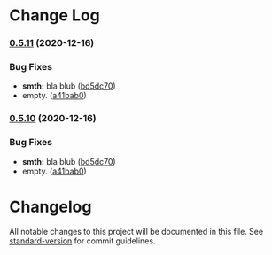 # Change Log
### [0.5.11](https://github.com/Cielquan/python_test-cielquan/compare/v0.4.2...v0.5.11) (2020-12-16)


### Bug Fixes

* **smth:** bla blub ([bd5dc70](https://github.com/Cielquan/python_test-cielquan/commit/bd5dc70b3d2e4e78c56b596b0355ae937bfd1b4c))
* empty. ([a41bab0](https://github.com/Cielquan/python_test-cielquan/commit/a41bab08740c29047ea5068f4fc468139218d07d))

### [0.5.10](https://github.com/Cielquan/python_test-cielquan/compare/v0.4.2...v0.5.10) (2020-12-16)


### Bug Fixes

* **smth:** bla blub ([bd5dc70](https://github.com/Cielquan/python_test-cielquan/commit/bd5dc70b3d2e4e78c56b596b0355ae937bfd1b4c))
* empty. ([a41bab0](https://github.com/Cielquan/python_test-cielquan/commit/a41bab08740c29047ea5068f4fc468139218d07d))

# Changelog

All notable changes to this project will be documented in this file. See [standard-version](https://github.com/conventional-changelog/standard-version) for commit guidelines.
